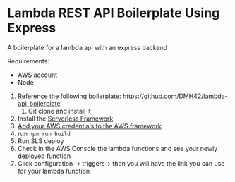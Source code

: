 # Lambda REST API Boilerplate Using Express
A boilerplate for a lambda api with an express backend


Requirements:

- AWS account
- Node

1. Reference the following boilerplate: https://github.com/DMH42/lambda-api-boilerplate
    1. Git clone and install it
2. Install the [Serverless Framework](https://www.npmjs.com/package/serverless)
3. [Add your AWS credentials to the AWS framework](https://www.serverless.com/framework/docs/providers/aws/guide/credentials)
4. run `npm run build`
5. Run SLS deploy
6. Check in the AWS Console the lambda functions and see your newly deployed function
7. Click configuration → triggers→ then you will have the link you can use for your lambda function
